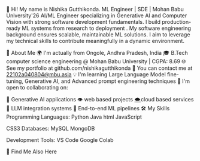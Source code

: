 👋 Hi! My name is Nishika Gutthikonda.
ML Engineer | SDE | Mohan Babu University'26
AI/ML Engineer specializing in Generative AI and Computer Vision with strong software development fundamentals. I build production-ready ML systems from research to deployment . My software engineering background ensures scalable, maintainable ML solutions. I aim to leverage my technical skills to contribute meaningfully in a dynamic environment.

🚀 About Me
🌍 I'm actually from Ongole, Andhra Pradesh, India
🎓 B.Tech computer science engineering @ Mohan Babu University | CGPA: 8.69
🌐 See my portfolio at github.com/nishikagutthikonda
📧 You can contact me at 22102a040804@mbu.asia
💡 I'm learning Large Language Model fine-tuning, Generative AI, and Advanced prompt engineering techniques
🤝 I'm open to collaborating on:

🧠 Generative AI applications
👁️ web based projects
🌨cloud based services
🔗 LLM integration systems
🔧 End-to-end ML pipelines
🛠️ My Skills
Programming Languages:
Python Java html JavaScript

CSS3
Databases:
MySQL MongoDB

Development Tools:
VS Code Google Colab

🔎 Find Me Also Here
